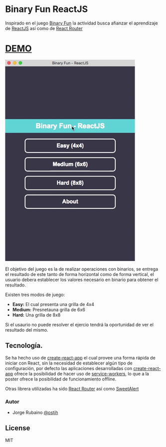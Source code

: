 # Binary Fun ReactJS

Inspirado en el juego [Binary Fun] la actividad busca afianzar el aprendizaje de [ReactJS] así como de [React Router]

# [DEMO]

![image](https://github.com/Jorger/binary_fun_reactjs/blob/master/Binary_fun.gif?raw=true)

El objetivo del juego es la de realizar operaciones con binarios, se entrega el resultado de este tanto de forma horizontal como de forma vertical, el usuario debera establecer los valores necesario en binario para obtener el resultado.

Existen tres modos de juego:

* **Easy:** El cual presenta una grilla de 4x4
* **Medium:** Presnetauna grilla de 6x6
* **Hard:** Una grilla de 8x8

Si el usaurio no puede resolver el ejercio tendrá la oportunidad de ver el resultado del mismo.

## Tecnología.

Se ha hecho uso de [create-react-app] el cual provee una forma rápida de iniciar con React, sin la necesidad de establecer algún tipo de configuración, por defecto las aplicaciones desarrolladas con [create-react-app] ofrece la posibilidad de hacer uso de [service-workers], lo que a la poster ofrece la posibilidad de funcionamiento offline.

Otras librera utilizadas ha sido [React Router] así como [SweetAlert]

### Autor
* Jorge Rubaino [@ostjh]

License
----
MIT

[@ostjh]:https://twitter.com/ostjh
[Binary Fun]:https://play.google.com/store/apps/details?id=com.petraapps.binarygame
[ReactJS]:https://reactjs.org/
[React Router]:https://reacttraining.com/react-router/
[DEMO]:https://binaryfun.now.sh
[create-react-app]:https://github.com/facebook/create-react-app
[SweetAlert]:https://sweetalert.js.org/guides/
[service-workers]:https://developers.google.com/web/fundamentals/primers/service-workers/?hl=es
